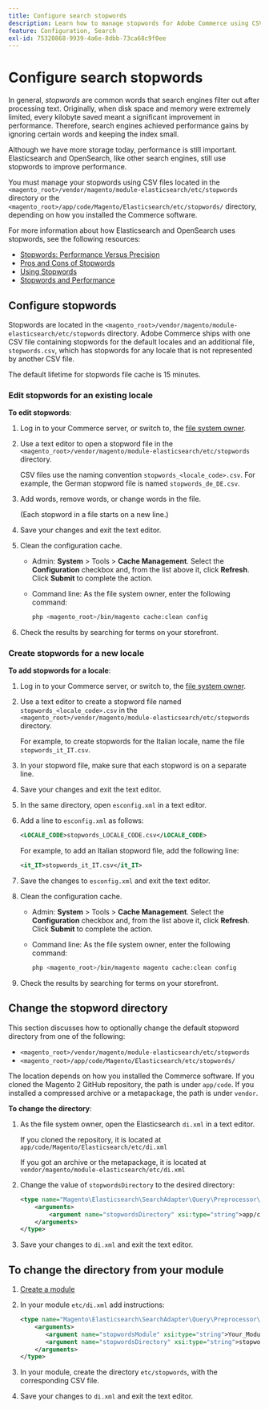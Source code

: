 ```yaml
---
title: Configure search stopwords
description: Learn how to manage stopwords for Adobe Commerce using CSV files.
feature: Configuration, Search
exl-id: 75320868-9939-4a6e-8dbb-73ca68c9f0ee
---
```

# Configure search stopwords

In general, _stopwords_ are common words that search engines filter out after processing text. Originally, when disk space and memory were extremely limited, every kilobyte saved meant a significant improvement in performance. Therefore, search engines achieved performance gains by ignoring certain words and keeping the index small.

Although we have more storage today, performance is still important. Elasticsearch and OpenSearch, like other search engines, still use stopwords to improve performance.

You must manage your stopwords using CSV files located in the `<magento_root>/vendor/magento/module-elasticsearch/etc/stopwords` directory or the `<magento_root>/app/code/Magento/Elasticsearch/etc/stopwords/` directory, depending on how you installed the Commerce software.

For more information about how Elasticsearch and OpenSearch uses stopwords, see the following resources:

- [Stopwords: Performance Versus Precision](https://www.elastic.co/guide/en/elasticsearch/guide/current/stopwords.html)
- [Pros and Cons of Stopwords](https://www.elastic.co/guide/en/elasticsearch/guide/current/pros-cons-stopwords.html)
- [Using Stopwords](https://www.elastic.co/guide/en/elasticsearch/guide/current/using-stopwords.html)
- [Stopwords and Performance](https://www.elastic.co/guide/en/elasticsearch/guide/current/stopwords-performance.html)

## Configure stopwords

Stopwords are located in the `<magento_root>/vendor/magento/module-elasticsearch/etc/stopwords` directory. Adobe Commerce ships with one CSV file containing stopwords for the default locales and an additional file, `stopwords.csv`, which has stopwords for any locale that is not represented by another CSV file.

The default lifetime for stopwords file cache is 15 minutes.

### Edit stopwords for an existing locale

**To edit stopwords**:

1. Log in to your Commerce server, or switch to, the [file system owner](../../installation/prerequisites/file-system/overview.md).
1. Use a text editor to open a stopword file in the `<magento_root>/vendor/magento/module-elasticsearch/etc/stopwords` directory.

   CSV files use the naming convention `stopwords_<locale_code>.csv`. For example, the German stopword file is named `stopwords_de_DE.csv`.

1. Add words, remove words, or change words in the file.

   (Each stopword in a file starts on a new line.)

1. Save your changes and exit the text editor.
1. Clean the configuration cache.

   - Admin: **System** > Tools > **Cache Management**. Select the **Configuration** checkbox and, from the list above it, click **Refresh**. Click **Submit** to complete the action.

   - Command line: As the file system owner, enter the following command:

      ```bash
      php <magento_root>/bin/magento cache:clean config
      ```

1. Check the results by searching for terms on your storefront.

### Create stopwords for a new locale

**To add stopwords for a locale**:

1. Log in to your Commerce server, or switch to, the [file system owner](../../installation/prerequisites/file-system/overview.md).

1. Use a text editor to create a stopword file named `stopwords_<locale_code>.csv` in the `<magento_root>/vendor/magento/module-elasticsearch/etc/stopwords` directory.

   For example, to create stopwords for the Italian locale, name the file `stopwords_it_IT.csv`.

1. In your stopword file, make sure that each stopword is on a separate line.
1. Save your changes and exit the text editor.
1. In the same directory, open `esconfig.xml` in a text editor.
1. Add a line to `esconfig.xml` as follows:

   ```xml
   <LOCALE_CODE>stopwords_LOCALE_CODE.csv</LOCALE_CODE>
   ```

   For example, to add an Italian stopword file, add the following line:

   ```xml
   <it_IT>stopwords_it_IT.csv</it_IT>
   ```

1. Save the changes to `esconfig.xml` and exit the text editor.
1. Clean the configuration cache.

   - Admin: **System** > Tools > **Cache Management**. Select the **Configuration** checkbox and, from the list above it, click **Refresh**. Click **Submit** to complete the action.

   - Command line: As the file system owner, enter the following command:

      ```bash
      php <magento_root>/bin/magento magento cache:clean config
      ```

1. Check the results by searching for terms on your storefront.

## Change the stopword directory

This section discusses how to optionally change the default stopword directory from one of the following:

- `<magento_root>/vendor/magento/module-elasticsearch/etc/stopwords`
- `<magento_root>/app/code/Magento/Elasticsearch/etc/stopwords/`

The location depends on how you installed the Commerce software. If you cloned the Magento 2 GitHub repository, the path is under `app/code`. If you installed a compressed archive or a metapackage, the path is under `vendor`.

**To change the directory**:

1. As the file system owner, open the Elasticsearch `di.xml` in a text editor.

   If you cloned the repository, it is located at `app/code/Magento/Elasticsearch/etc/di.xml`

   If you got an archive or the metapackage, it is located at `vendor/magento/module-elasticsearch/etc/di.xml`

1. Change the value of `stopwordsDirectory` to the desired directory:

   ```xml
   <type name="Magento\Elasticsearch\SearchAdapter\Query\Preprocessor\Stopwords">
       <arguments>
           <argument name="stopwordsDirectory" xsi:type="string">app/code/Magento/Elasticsearch/etc/stopwords</argument>
       </arguments>
   </type>
   ```

1. Save your changes to `di.xml` and exit the text editor.

## To change the directory from your module

1. [Create a module](https://developer.adobe.com/commerce/php/development/build/component-file-structure/)
1. In your module `etc/di.xml` add instructions:

   ```xml
   <type name="Magento\Elasticsearch\SearchAdapter\Query\Preprocessor\Stopwords">
       <arguments>
          <argument name="stopwordsModule" xsi:type="string">Your_Module</argument>
          <argument name="stopwordsDirectory" xsi:type="string">stopwords</argument>
       </arguments>
   </type>
   ```

1. In your module, create the directory `etc/stopwords`, with the corresponding CSV file.

1. Save your changes to `di.xml` and exit the text editor.
